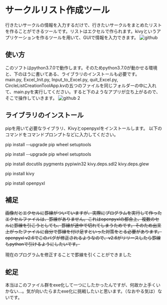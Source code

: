 サークルリスト作成ツール
====
行きたいサークルの情報を入力するだけで、行きたいサークルをまとめたリストを作ることができるツールです。リストはエクセルで作られます。kivyというアプリケーションを作るツールを用いて、GUIで情報を入力できます。
![github](https://user-images.githubusercontent.com/42823074/45738410-4f9b6600-bc2b-11e8-9c2f-d9ce6063a502.png)

## 使い方
このソフトはpython3.7.0で動作します。そのためpython3.7.0が動かせる環境と、下のほうに書いてある、ライブラリのインストールも必要です。  
main.py, Excel_Init.py, Input_to_Excel.py, quit_Excel.py, CircleListCreationToolApp.kvの五つのファイルを同じフォルダーの中に入れて、main.pyを実行してください。すると下のようなアプリが立ち上がるので、そこで操作していきます。
![github 2](https://user-images.githubusercontent.com/42823074/45791002-9e480f00-bcc2-11e8-8644-f1d7c4c7ce9e.png)

## ライブラリのインストール
pipを用いて必要なライブラリ、Kivyとopenpyxlをインストールします。
以下のコマンドをコマンドプロンプトなどに入力してください。

pip install --upgrade pip wheel setuptools

pip install --upgrade pip wheel setuptools

pip install docutils pygments pypiwin32 kivy.deps.sdl2 kivy.deps.glew

pip install kivy

pip install openpyxl

## 補足
<del>画像だとエクセルに罫線がついていますが、実際にプログラムを実行して作ったエクセルファイルは、罫線がありません。これはopenpyxlの都合上、複数のセルに罫線を引こうとしても、罫線が途中で切れてしまうためです。そのため出来上がったファイルに自分で罫線を付け足すといった対策をとる必要があります。openpyxl v2.6でこのバグが修正されるようなので、v2.6がリリースしたら罫線もpythonで引けるようにしたいです。</del>  

現在のプログラムを修正することで罫線を引くことができました

## 蛇足
本当はこのファイル群をexe化して一つにしたかったんですが、何故か上手くいかない...。気が向いたらまたexe化に挑戦したいと思います。（なおやる気は）ないです。
